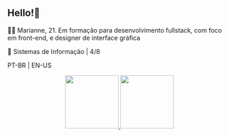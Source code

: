 ## Hello!🌸

<div>
    <p>👩‍💻 Marianne, 21. Em formação para desenvolvimento fullstack, com foco em front-end, e designer de interface gráfica</p>
    <p>📌 Sistemas de Informação | 4/8</p>
    <p>PT-BR | EN-US</p>
</div>

<div align="center">
  <a href="https://github.com/mariannebravo">
  <img height="120em" src="https://github-readme-stats.vercel.app/api?username=mariannebravo&show_icons=true&theme=dracula&include_all_commits=true&count_private=true"/>
  <img height="120em" src="https://github-readme-stats.vercel.app/api/top-langs/?username=mariannebravo&layout=compact&langs_count=7&theme=dracula"/>
</div>
